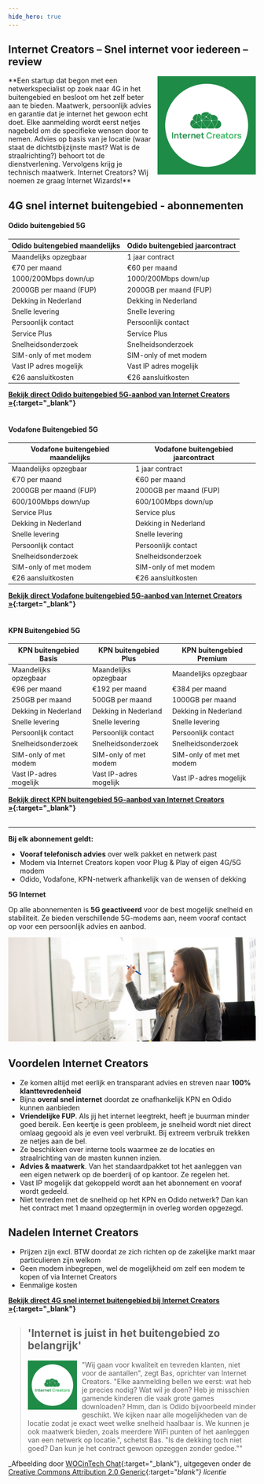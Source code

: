 ```yaml
---
hide_hero: true
---
```


## Internet Creators – Snel internet voor iedereen – review
<img style="float: right; width:200px; margin-left:10px; margin-bottom:10px;" src="/assets/images/internet-creators-socialicon.png" alt="Internet Creators logo">
**Een startup dat begon met een netwerkspecialist op zoek naar 4G in het buitengebied en besloot om het zelf beter aan te bieden. Maatwerk, persoonlijk advies en garantie dat je internet het gewoon echt doet. Elke aanmelding wordt eerst netjes nagebeld om de specifieke wensen door te nemen. Advies op basis van je locatie (waar staat de dichtstbijzijnste mast? Wat is de straalrichting?) behoort tot de dienstverlening. Vervolgens krijg je technisch maatwerk. Internet Creators? Wij noemen ze graag Internet Wizards!**

## 4G snel internet buitengebied - abonnementen


#### Odido buitengebied 5G

| Odido buitengebied maandelijks | Odido buitengebied jaarcontract |
|--------------------------------|---------------------------------|
| Maandelijks opzegbaar          | 1 jaar contract                 |
| €70 per maand                  | €60 per maand                   |
| 1000/200Mbps down/up           | 1000/200Mbps down/up            |
| 2000GB per maand (FUP)         | 2000GB per maand (FUP)          |
| Dekking in Nederland           | Dekking in Nederland            |
| Snelle levering                | Snelle levering                 |
| Persoonlijk contact            | Persoonlijk contact             |
| Service Plus                   | Service Plus                    |
| Snelheidsonderzoek             | Snelheidsonderzoek              |
| SIM-only of met modem          | SIM-only of met modem           |
| Vast IP adres mogelijk         | Vast IP adres mogelijk          |
| €26 aansluitkosten             | €26 aansluitkosten              |

**[Bekijk direct Odido buitengebied 5G-aanbod van Internet Creators &raquo;](https://www.internetcreators.nl/odido-internet-buitengebied/){:target="_blank"}**
<br />
<br />


#### Vodafone Buitengebied 5G

| Vodafone buitengebied maandelijks | Vodafone buitengebied jaarcontract |
|-----------------------------------|------------------------------------|
| Maandelijks opzegbaar             | 1 jaar contract                    |
| €70 per maand                     | €60 per maand                      |
| 2000GB per maand (FUP)            | 2000GB per maand (FUP)             |
| 600/100Mbps down/up               | 600/100Mbps down/up                |
| Service Plus                      | Service plus                       |
| Dekking in Nederland              | Dekking in Nederland               |
| Snelle levering                   | Snelle levering                    |
| Persoonlijk contact               | Persoonlijk contact                |
| Snelheidsonderzoek                | Snelheidsonderzoek                 |
| SIM-only of met modem             | SIM-only of met modem              |
| €26 aansluitkosten                | €26 aansluitkosten                 |

**[Bekijk direct Vodafone buitengebied 5G-aanbod van Internet Creators &raquo;](https://www.internetcreators.nl/odido-internet-buitengebied/){:target="_blank"}**
<br />
<br />


#### KPN Buitengebied 5G

| KPN buitengebied Basis | KPN buitengebied Plus  | KPN buitengebied Premium  |
|------------------------|------------------------|---------------------------|
| Maandelijks opzegbaar  | Maandelijks opzegbaar  | Maandelijks opzegbaar     |
| €96 per maand          | €192 per maand         | €384 per maand            |
| 250GB per maand        | 500GB per maand        | 1000GB per maand          |
| Dekking in Nederland   | Dekking in Nederland   | Dekking in Nederland      |
| Snelle levering        | Snelle levering        | Snelle levering           |
| Persoonlijk contact    | Persoonlijk contact    | Persoonlijk contact       |
| Snelheidsonderzoek     | Snelheidsonderzoek     | Snelheidsonderzoek        |
| SIM-only of met modem  | SIM-only of met modem  | SIM-only of met met modem |
| Vast IP-adres mogelijk | Vast IP-adres mogelijk | Vast IP-adres mogelijk    |


**[Bekijk direct KPN buitengebied 5G-aanbod van Internet Creators &raquo;](https://www.internetcreators.nl/kpn-internet-buitengebied/){:target="_blank"}**
<br />
<br />

---

**Bij elk abonnement geldt:**

- **Vooraf telefonisch advies** over welk pakket en netwerk past
- Modem via Internet Creators kopen voor Plug & Play of eigen 4G/5G modem
- Odido, Vodafone, KPN-netwerk afhankelijk van de wensen of dekking

**5G Internet**

Op alle abonnementen is **5G geactiveerd** voor de best mogelijk snelheid en stabiliteit. Ze bieden verschillende 5G-modems aan, neem vooraf contact op voor een persoonlijk advies en aanbod.

![Alt](/assets/images/vrouw-op-whiteboard.jpg "Internet Creators Snel internet buitengebied")

## Voordelen Internet Creators

- Ze komen altijd met eerlijk en transparant advies en streven naar **100% klanttevredenheid**
- Bijna **overal snel internet** doordat ze onafhankelijk KPN en Odido kunnen aanbieden
- **Vriendelijke FUP**. Als jij het internet leegtrekt, heeft je buurman minder goed bereik. Een keertje is geen probleem, je snelheid wordt niet direct omlaag gegooid als je even veel verbruikt. Bij extreem verbruik trekken ze netjes aan de bel.
- Ze beschikken over interne tools waarmee ze de locaties en straalrichting van de masten kunnen inzien.
- **Advies & maatwerk**. Van het standaardpakket tot het aanleggen van een eigen netwerk op de boerderij of op kantoor. Ze regelen het.
- Vast IP mogelijk dat gekoppeld wordt aan het abonnement en vooraf wordt gedeeld.
- Niet tevreden met de snelheid op het KPN en Odido netwerk? Dan kan het contract met 1 maand opzegtermijn in overleg worden opgezegd.

## Nadelen Internet Creators

- Prijzen zijn excl. BTW doordat ze zich richten op de zakelijke markt maar particulieren zijn
  welkom
- Geen modem inbegrepen, wel de mogelijkheid om zelf een modem te kopen of via Internet Creators
- Eenmalige kosten

**[Bekijk direct 4G snel internet buitengebied bij Internet Creators &raquo;](/internetcreators/){:target="_blank"}**

> ## &#39;Internet is juist in het buitengebied zo belangrijk&#39;
> <img style="float: left; width:100px; margin-right:10px; margin-bottom:10px;" src="/assets/images/internet-creators-socialicon.png" alt="Internet Creators logo">&quot;Wij gaan voor kwaliteit en tevreden klanten, niet voor de aantallen", zegt Bas, oprichter van Internet Creators. "Elke aanmelding bellen we eerst: wat heb je precies nodig? Wat wil je doen? Heb je misschien gamende kinderen die vaak grote games downloaden? Hmm, dan is Odido bijvoorbeeld minder geschikt. We kijken naar alle mogelijkheden van de locatie zodat je exact weet welke snelheid haalbaar is. We kunnen je ook maatwerk bieden, zoals meerdere WiFi punten of het aanleggen van een netwerk op locatie.", schetst Bas. "Is de dekking toch niet goed? Dan kun je het contract gewoon opzeggen zonder gedoe."&quot;

_Afbeelding door [WOCinTech Chat](https://www.flickr.com/photos/wocintechchat/25167708354/){:target="_blank"}, uitgegeven onder de [Creative Commons Attribution 2.0 Generic](https://creativecommons.org/licenses/by/2.0/){:target="_blank"} licentie_
